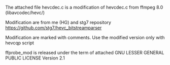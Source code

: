 The attached file hevcdec.c is a modification of hevcdec.c from ffmpeg 8.0 (libavcodec/hevc/)

Modification are from me (HG) and stg7 repository https://github.com/stg7/hevc_bitstreamparser

Modification are marked with comments. Use the modified version only with hevcqp script

ffprobe_mod is released under the term of attached GNU LESSER GENERAL PUBLIC LICENSE Version 2.1